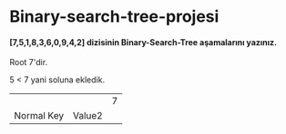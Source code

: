 # Binary-search-tree-projesi

#### [7,5,1,8,3,6,0,9,4,2] dizisinin Binary-Search-Tree aşamalarını yazınız.

Root 7'dir.

5 < 7 yani soluna ekledik.

| | | |
|-|-|-|
|  |  | 7 |
| Normal Key | Value2 |

